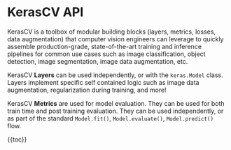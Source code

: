 # KerasCV API

KerasCV is a toolbox of modular building blocks (layers, metrics, losses, data augmentation) that computer vision engineers can leverage to quickly assemble production-grade, state-of-the-art training and inference pipelines for common use cases such as image classification, object detection, image segmentation, image data augmentation, etc.

KerasCV **Layers** can be used independently, or with the `keras.Model` class. Layers
implement specific self contained logic such as image data augmentation, regularization
during training, and more!

KerasCV **Metrics** are used for model evaluation. They can be used for both
train time and post training evaluation.  They can be used independently, or as part of the
standard `Model.fit()`, `Model.evaluate()`, `Model.predict()` flow.

{{toc}}
